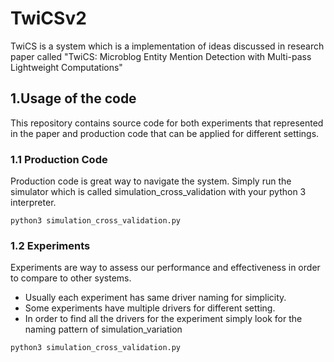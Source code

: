 # TwiCSv2
TwiCS is a system which is a implementation of ideas discussed in research paper called "TwiCS: Microblog Entity Mention Detection with Multi-pass Lightweight Computations"
## 1.Usage of the code
This repository contains source code for both experiments that represented in the paper and production code that can be applied for different settings.

### 1.1 Production Code
Production code is great way to navigate the system. Simply run the simulator which is called simulation_cross_validation with your python 3 interpreter.
```
python3 simulation_cross_validation.py
```
### 1.2 Experiments
Experiments are way to assess our performance and effectiveness in order to compare to other systems.
* Usually each experiment has same driver naming for simplicity.
* Some experiments have multiple drivers for different setting.
* In order to find all the drivers for the experiment simply look for the naming pattern of simulation_variation 
```
python3 simulation_cross_validation.py
```
